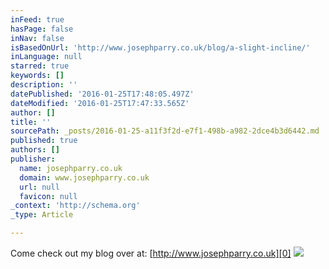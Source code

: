 ```yaml
---
inFeed: true
hasPage: false
inNav: false
isBasedOnUrl: 'http://www.josephparry.co.uk/blog/a-slight-incline/'
inLanguage: null
starred: true
keywords: []
description: ''
datePublished: '2016-01-25T17:48:05.497Z'
dateModified: '2016-01-25T17:47:33.565Z'
author: []
title: ''
sourcePath: _posts/2016-01-25-a11f3f2d-e7f1-498b-a982-2dce4b3d6442.md
published: true
authors: []
publisher:
  name: josephparry.co.uk
  domain: www.josephparry.co.uk
  url: null
  favicon: null
_context: 'http://schema.org'
_type: Article

---
```

Come check out my blog over at: [http://www.josephparry.co.uk][0]
![](http://www.josephparry.co.uk/blog/wp-content/uploads/2016/01/Signal-Chain-B.jpg)

[0]: http://www.josephparry.co.uk/